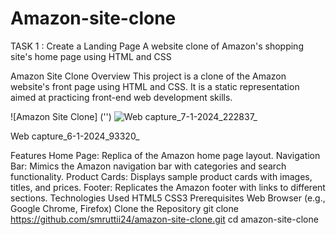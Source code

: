 # Amazon-site-clone

TASK 1 : Create a Landing Page
A website clone of Amazon's shopping site's home page using HTML and CSS

Amazon Site Clone
Overview
This project is a clone of the Amazon website's front page using HTML and CSS. It is a static representation aimed at practicing front-end web development skills.

![Amazon Site Clone] ('')
![Web capture_7-1-2024_222837_](https://github.com/Smruttii24/Amazon-site-clone/assets/147795649/34a23f31-129b-46d3-938c-bffe0645149b)

Web capture_6-1-2024_93320_

Features
Home Page: Replica of the Amazon home page layout.
Navigation Bar: Mimics the Amazon navigation bar with categories and search functionality.
Product Cards: Displays sample product cards with images, titles, and prices.
Footer: Replicates the Amazon footer with links to different sections.
Technologies Used
HTML5
CSS3
Prerequisites
Web Browser (e.g., Google Chrome, Firefox)
Clone the Repository
git clone https://github.com/smruttii24/amazon-site-clone.git
cd amazon-site-clone
